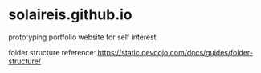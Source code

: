 # solaireis.github.io
prototyping portfolio website for self interest




folder structure reference:
https://static.devdojo.com/docs/guides/folder-structure/ 
